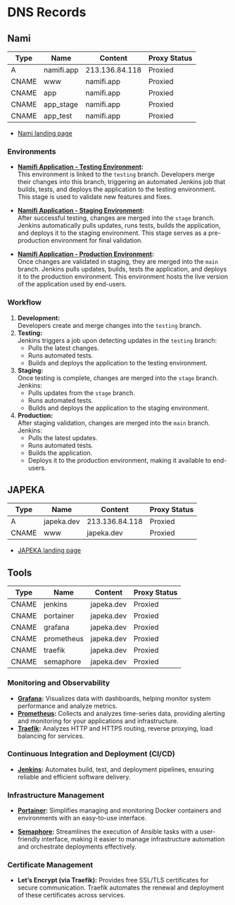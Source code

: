 # DNS Records

## Nami

| Type  | Name       | Content        | Proxy Status |
| ----- | ---------- | -------------- | ------------ |
| A     | namifi.app | 213.136.84.118 | Proxied      |
| CNAME | www        | namifi.app     | Proxied      |
| CNAME | app        | namifi.app     | Proxied      |
| CNAME | app_stage  | namifi.app     | Proxied      |
| CNAME | app_test   | namifi.app     | Proxied      |

- [Nami landing page](https://nami.wdsui.com/)

### **Environments**

- **[Namifi Application - Testing Environment](https://app_test.wdsui.com/):**  
  This environment is linked to the `testing` branch. Developers merge their changes into this branch, triggering an automated Jenkins job that builds, tests, and deploys the application to the testing environment. This stage is used to validate new features and fixes.

- **[Namifi Application - Staging Environment](https://app_stage.wdsui.com/):**  
  After successful testing, changes are merged into the `stage` branch. Jenkins automatically pulls updates, runs tests, builds the application, and deploys it to the staging environment. This stage serves as a pre-production environment for final validation.

- **[Namifi Application - Production Environment](https://app.wdsui.com/):**  
  Once changes are validated in staging, they are merged into the `main` branch. Jenkins pulls updates, builds, tests the application, and deploys it to the production environment. This environment hosts the live version of the application used by end-users.

### **Workflow**

1. **Development:**  
   Developers create and merge changes into the `testing` branch.
2. **Testing:**  
   Jenkins triggers a job upon detecting updates in the `testing` branch:
   - Pulls the latest changes.
   - Runs automated tests.
   - Builds and deploys the application to the testing environment.
3. **Staging:**  
   Once testing is complete, changes are merged into the `stage` branch. Jenkins:
   - Pulls updates from the `stage` branch.
   - Runs automated tests.
   - Builds and deploys the application to the staging environment.
4. **Production:**  
   After staging validation, changes are merged into the `main` branch. Jenkins:
   - Pulls the latest updates.
   - Runs automated tests.
   - Builds the application.
   - Deploys it to the production environment, making it available to end-users.

## JAPEKA

| Type  | Name       | Content        | Proxy Status |
| ----- | ---------- | -------------- | ------------ |
| A     | japeka.dev | 213.136.84.118 | Proxied      |
| CNAME | www        | japeka.dev     | Proxied      |

- [JAPEKA landing page](https://japeka.wdsui.com/)

## Tools

| Type  | Name       | Content    | Proxy Status |
| ----- | ---------- | ---------- | ------------ |
| CNAME | jenkins    | japeka.dev | Proxied      |
| CNAME | portainer  | japeka.dev | Proxied      |
| CNAME | grafana    | japeka.dev | Proxied      |
| CNAME | prometheus | japeka.dev | Proxied      |
| CNAME | traefik    | japeka.dev | Proxied      |
| CNAME | semaphore  | japeka.dev | Proxied      |

### **Monitoring and Observability**

- **[Grafana](https://grafana.wdsui.com/):** Visualizes data with dashboards, helping monitor system performance and analyze metrics.
- **[Prometheus](https://prometheus.wdsui.com/):** Collects and analyzes time-series data, providing alerting and monitoring for your applications and infrastructure.
- **[Traefik](https://traefik.wdsui.com/):** Analyzes HTTP and HTTPS routing, reverse proxying, load balancing for services.

### **Continuous Integration and Deployment (CI/CD)**

- **[Jenkins](https://jenkins.wdsui.com/):** Automates build, test, and deployment pipelines, ensuring reliable and efficient software delivery.

### **Infrastructure Management**

- **[Portainer](https://portainer.wdsui.com/):** Simplifies managing and monitoring Docker containers and environments with an easy-to-use interface.

- **[Semaphore](https://semaphore.wdsui.com/):** Streamlines the execution of Ansible tasks with a user-friendly interface, making it easier to manage infrastructure automation and orchestrate deployments effectively.

### **Certificate Management**

- **Let’s Encrypt (via Traefik):** Provides free SSL/TLS certificates for secure communication. Traefik automates the renewal and deployment of these certificates across services.
